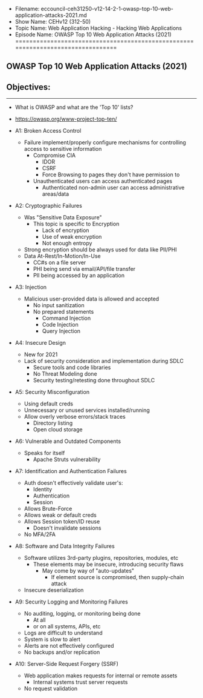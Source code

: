- Filename: eccouncil-ceh31250-v12-14-2-1-owasp-top-10-web-application-attacks-2021.md
- Show Name: CEHv12 (312-50)
- Topic Name: Web Application Hacking - Hacking Web Applications
- Episode Name: OWASP Top 10 Web Application Attacks (2021)
================================================================================


OWASP Top 10 Web Application Attacks (2021)
--------------------------------------------------------------------------------

Objectives:
--------------------------------------------------------------------------------

--------------------------------------------------------------------------------


+ What is OWASP and what are the 'Top 10' lists?
+ https://owasp.org/www-project-top-ten/

+ A1: Broken Access Control
  - Failure implement/properly configure mechanisms for controlling access to sensitive information
    + Compromise CIA
      - IDOR
      - CSRF
      - Force Browsing to pages they don't have permission to
	+ Unauthenticated users can access authenticated pages
        + Authenticated non-admin user can access administrative areas/data 
+ A2: Cryptographic Failures
  - Was "Sensitive Data Exposure"
    + This topic is specific to Encryption
      - Lack of encryption
      - Use of weak encryption
      - Not enough entropy
  - Strong encryption should be always used for data like PII/PHI
  - Data At-Rest/In-Motion/In-Use
    + CC#s on a file server
    + PHI being send via email/API/file transfer
    + PII being accessed by an application 
+ A3: Injection
  - Malicious user-provided data is allowed and accepted
    + No input sanitization
    + No prepared statements
      - Command Injection
      - Code Injection
      - Query Injection 
+ A4: Insecure Design
  - New for 2021
  - Lack of security consideration and implementation during SDLC
    + Secure tools and code libraries
    + No Threat Modeling done
    + Security testing/retesting done throughout SDLC
+ A5: Security Misconfiguration
  - Using default creds
  - Unnecessary or unused services installed/running
  - Allow overly verbose errors/stack traces
    + Directory listing
    + Open cloud storage
+ A6: Vulnerable and Outdated Components
  - Speaks for itself
    + Apache Struts vulnerability
+ A7: Identification and Authentication Failures
  - Auth doesn't effectively validate user's:
    + Identity
    + Authentication
    + Session
  - Allows Brute-Force
  - Allows weak or default creds
  - Allows Session token/ID reuse
    + Doesn't invalidate sessions
  - No MFA/2FA
+ A8: Software and Data Integrity Failures
  - Software utilizes 3rd-party plugins, repositories, modules, etc
    + These elements may be insecure, introducing security flaws
      - May come by way of "auto-updates"
        + If element source is compromised, then supply-chain attack
  - Insecure deserialization
+ A9: Security Logging and Monitoring Failures
  - No auditing, logging, or monitoring being done
    + At all
    + or on all systems, APIs, etc
  - Logs are difficult to understand
  - System is slow to alert
  - Alerts are not effectively configured
  - No backups and/or replication
+ A10: Server-Side Request Forgery (SSRF)
  - Web application makes requests for internal or remote assets
    + Internal systems trust server requests
  - No request validation
